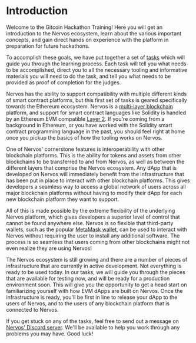 # Introduction

Welcome to the Gitcoin Hackathon Training! Here you will get an introduction to the Nervos ecosystem, learn about the various important concepts, and gain direct hands on experience with the platform in preparation for future hackathons.

To accomplish these goals, we have put together a set of [tasks](https://github.com/Kuzirashi/gw-gitcoin-instruction#gitcoin-tasks) which will guide you through the learning process. Each task will tell you what needs to be accomplished, direct you to all the necessary tooling and informative materials you will need to do the task, and tell you what needs to be provided as proof of completion for the judges.

Nervos has the ability to support compatibility with multiple different kinds of smart contract platforms, but this first set of tasks is geared specifically towards the Ethereum ecosystem. Nervos is a [multi-layer blockchain](https://github.com/Kuzirashi/gw-gitcoin-instruction/blob/master/src/conceptual-explainers/structure.md#layer-1--layer-2) platform, and support for smart contract languages like Solidity is handled by an Ethereum EVM compatible [Layer 2](https://github.com/Kuzirashi/gw-gitcoin-instruction/blob/master/src/conceptual-explainers/structure.md#layer-1--layer-2). If you're coming from a background in Ethereum, or you have worked with the Solidity smart contract programming language in the past, you should feel right at home once you pickup the basics of how the tooling works on Nervos.

One of Nervos' cornerstone features is interoperability with other blockchain platforms. This is the ability for tokens and assets from other blockchains to be transferred to and from Nervos, as well as between the different layers that comprise the Nervos ecosystem. Any dApp that is developed on Nervos will immediately benefit from the infrastructure that has been put in place to interact with other blockchain platforms. This gives developers a seamless way to access a global network of users across all major blockchain platforms without having to modify their dApp for each new blockchain platform they want to support.

All of this is made possible by the extreme flexibility of the underlying Nervos platform, which gives developers a superior level of control that cannot be found anywhere else. Nervos is so flexible that third-party wallets, such as the popular [MetaMask wallet](https://github.com/Kuzirashi/gw-gitcoin-instruction/blob/master/src/conceptual-explainers/wallets.md#metamask), can be used to interact with Nervos without requiring the user to install any additional software. The process is so seamless that users coming from other blockchains might not even realize they are using Nervos!

The Nervos ecosystem is still growing and there are a number of pieces of infrastructure that are currently in active development. Not everything is ready to be used today. In our tasks, we will guide you through the pieces that are available for testing now, and will be ready for a production environment soon. This will give you the opportunity to get a head start on familiarizing yourself with how EVM dApps are built on Nervos. Once the infrastructure is ready, you'll be first in line to release your dApp to the users of Nervos, and to the users of any blockchain platform that is connected to Nervos.

If you get stuck on any of the tasks, feel free to send out a message on [Nervos' Discord server](https://discord.gg/AqGTUE9). We'll be available to help you work through any problems you may have. Good luck!
